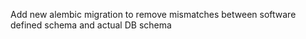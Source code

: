 Add new alembic migration to remove mismatches between software defined schema and actual DB schema

